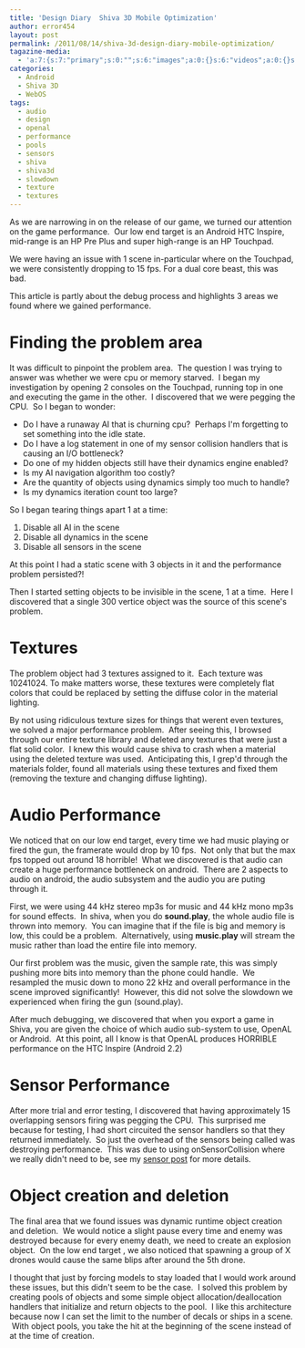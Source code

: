 ```yaml
---
title: 'Design Diary  Shiva 3D Mobile Optimization'
author: error454
layout: post
permalink: /2011/08/14/shiva-3d-design-diary-mobile-optimization/
tagazine-media:
  - 'a:7:{s:7:"primary";s:0:"";s:6:"images";a:0:{}s:6:"videos";a:0:{}s:11:"image_count";s:1:"0";s:6:"author";s:8:"11758919";s:7:"blog_id";s:8:"11929434";s:9:"mod_stamp";s:19:"2011-08-13 21:40:45";}'
categories:
  - Android
  - Shiva 3D
  - WebOS
tags:
  - audio
  - design
  - openal
  - performance
  - pools
  - sensors
  - shiva
  - shiva3d
  - slowdown
  - texture
  - textures
---
```

As we are narrowing in on the release of our game, we turned our attention on the game performance.  Our low end target is an Android HTC Inspire, mid-range is an HP Pre Plus and super high-range is an HP Touchpad.

We were having an issue with 1 scene in-particular where on the Touchpad, we were consistently dropping to 15 fps. For a dual core beast, this was bad.

This article is partly about the debug process and highlights 3 areas we found where we gained performance.
<!--more-->
<h1 class="more">
  Finding the problem area
</h1>

It was difficult to pinpoint the problem area.  The question I was trying to answer was whether we were cpu or memory starved.  I began my investigation by opening 2 consoles on the Touchpad, running top in one and executing the game in the other.  I discovered that we were pegging the CPU.  So I began to wonder:

*   Do I have a runaway AI that is churning cpu?  Perhaps I'm forgetting to set something into the idle state.
*   Do I have a log statement in one of my sensor collision handlers that is causing an I/O bottleneck?
*   Do one of my hidden objects still have their dynamics engine enabled?
*   Is my AI navigation algorithm too costly?
*   Are the quantity of objects using dynamics simply too much to handle?
*   Is my dynamics iteration count too large?

So I began tearing things apart 1 at a time:

1.  Disable all AI in the scene
2.  Disable all dynamics in the scene
3.  Disable all sensors in the scene

At this point I had a static scene with 3 objects in it and the performance problem persisted?!

Then I started setting objects to be invisible in the scene, 1 at a time.  Here I discovered that a single 300 vertice object was the source of this scene's problem.

# Textures

The problem object had 3 textures assigned to it.  Each texture was 10241024. To make matters worse, these textures were completely flat colors that could be replaced by setting the diffuse color in the material lighting.

By not using ridiculous texture sizes for things that werent even textures, we solved a major performance problem.  After seeing this, I browsed through our entire texture library and deleted any textures that were just a flat solid color.  I knew this would cause shiva to crash when a material using the deleted texture was used.  Anticipating this, I grep'd through the materials folder, found all materials using these textures and fixed them (removing the texture and changing diffuse lighting).

# Audio Performance

We noticed that on our low end target, every time we had music playing or fired the gun, the framerate would drop by 10 fps.  Not only that but the max fps topped out around 18  horrible!  What we discovered is that audio can create a huge performance bottleneck on android.  There are 2 aspects to audio on android, the audio subsystem and the audio you are puting through it.

First, we were using 44 kHz stereo mp3s for music and 44 kHz mono mp3s for sound effects.  In shiva, when you do **sound.play**, the whole audio file is thrown into memory.  You can imagine that if the file is big and memory is low, this could be a problem.  Alternatively, using **music.play** will stream the music rather than load the entire file into memory.

Our first problem was the music, given the sample rate, this was simply pushing more bits into memory than the phone could handle.  We resampled the music down to mono 22 kHz and overall performance in the scene improved significantly!  However, this did not solve the slowdown we experienced when firing the gun (sound.play).

After much debugging, we discovered that when you export a game in Shiva, you are given the choice of which audio sub-system to use, OpenAL or Android.  At this point, all I know is that OpenAL produces HORRIBLE performance on the HTC Inspire (Android 2.2)

# Sensor Performance

After more trial and error testing, I discovered that having approximately 15 overlapping sensors firing was pegging the CPU.  This surprised me because for testing, I had short circuited the sensor handlers so that they returned immediately.  So just the overhead of the sensors being called was destroying performance.  This was due to using onSensorCollision where we really didn't need to be, see my <a href="http://mobilecoder.wordpress.com/2011/08/11/design-diary-shiva-3d-sensor-performance/" target="_blank">sensor post</a> for more details.

# Object creation and deletion

The final area that we found issues was dynamic runtime object creation and deletion.  We would notice a slight pause every time and enemy was destroyed because for every enemy death, we need to create an explosion object.  On the low end target , we also noticed that spawning a group of X drones would cause the same blips after around the 5th drone.

I thought that just by forcing models to stay loaded that I would work around these issues, but this didn't seem to be the case.  I solved this problem by creating pools of objects and some simple object allocation/deallocation handlers that initialize and return objects to the pool.  I like this architecture because now I can set the limit to the number of decals or ships in a scene.  With object pools, you take the hit at the beginning of the scene instead of at the time of creation.